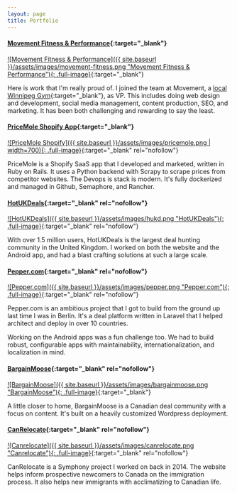```yaml
---
layout: page
title: Portfolio
---
```


#### [Movement Fitness & Performance][move]{:target="_blank"}
[![Movement Fitness & Performance]({{ site.baseurl }}/assets/images/movement-fitness.png "Movement Fitness & Performance"){: .full-image}][move]{:target="_blank"}

Here is work that I'm really proud of. I joined the team at Movement, a [local Winnipeg Gym][move]{:target="_blank"}, as VP. This includes doing web design and development, social media management, content production, SEO, and marketing. It has been both challenging and rewarding to say the least.

#### [PriceMole Shopify App][pricemole]{:target="_blank"}
[![PriceMole Shopify]({{ site.baseurl }}/assets/images/pricemole.png | width=700){: .full-image}][pricemole]{:target="_blank" rel="nofollow"}

PriceMole is a Shopify SaaS app that I developed and marketed, written in Ruby on Rails. It uses a Python backend with Scrapy to scrape prices from competitor websites. The Devops is stack is modern. It's fully dockerized and managed in Github, Semaphore, and Rancher.

#### [HotUKDeals][hukd]{:target="_blank" rel="nofollow"}
[![HotUKDeals]({{ site.baseurl }}/assets/images/hukd.png "HotUKDeals"){: .full-image}][hukd]{:target="_blank" rel="nofollow"}

With over 1.5 million users, HotUKDeals is the largest deal hunting community in the United Kingdom. I worked on both the website and the Android app, and had a blast crafting solutions at such a large scale.

#### [Pepper.com][pepper]{:target="_blank" rel="nofollow"}
[![Pepper.com]({{ site.baseurl }}/assets/images/pepper.png "Pepper.com"){: .full-image}][pepper]{:target="_blank" rel="nofollow"}

Pepper.com is an ambitious project that I got to build from the ground up last time I was in Berlin. It's a deal platform written in Laravel that I helped architect and deploy in over 10 countries.

Working on the Android apps was a fun challenge too. We had to build robust, configurable apps with maintainability, internationalization, and localization in mind.

#### [BargainMoose][bm]{:target="_blank" rel="nofollow"}
[![BargainMoose]({{ site.baseurl }}/assets/images/bargainmoose.png "BargainMoose"){: .full-image}][bm]{:target="_blank"}

A little closer to home, BargainMoose is a Canadian deal community with a focus on content. It's built on a heavily customized Wordpress deployment.

#### [CanRelocate][cr]{:target="_blank" rel="nofollow"}
[![Canrelocate]({{ site.baseurl }}/assets/images/canrelocate.png "Canrelocate"){: .full-image}][cr]{:target="_blank" rel="nofollow"}

CanRelocate is a Symphony project I worked on back in 2014. The website helps inform prospective newcomers to Canada on the immigration process. It also helps new immigrants with acclimatizing to Canadian life.

[hukd]: //play.google.com/store/apps/details?id=com.tippingcanoe.hukd
[pepper]: //pepper.com
[bm]: //play.google.com/store/apps/details?id=com.tippingcanoe.bargainmoose
[cr]: //canrelocate.com
[move]: //movementfp.ca
[pricemole]: //apps.shopify.com/pricemole